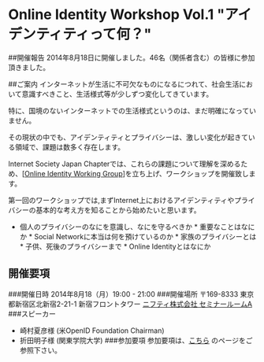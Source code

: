 # Online Identity Workshop Vol.1 "アイデンティティって何？"
##開催報告
2014年8月18日に開催しました。46名（関係者含む）の皆様に参加頂きました。

##ご案内
インターネットが生活に不可欠なものになるにつれて、社会生活において意識すべきこと、生活様式等が少しずつ変化してきています。

特に、国境のないインターネットでの生活様式というのは、まだ明確になっていません。

その現状の中でも、アイデンティティとプライバシーは、激しい変化が起きている領域で、課題は数多く存在します。

Internet Society Japan Chapterでは、これらの課題について理解を深めるため、[[Online Identity Working Group](OnlineIdentityWG)]を立ち上げ、ワークショップを開催致します。

第一回のワークショップでは,まずInternet上におけるアイデンティティやプライバシーの基本的な考え方を知ることから始めたいと思います。

*  個人のプライバシーのなにを意識し、なにを守るべきか
       *  重要なことはなにか
       *  Social Networkに本当は何を預けているのか
           *  家族のプライバシーとは
           *  子供、死後のプライバシーまで
       *  Online Identityとはなにか


## 開催要項
###開催日時
2014年8月18（月）19:00 - 21:00
###開催場所
〒169-8333 東京都新宿区北新宿2-21-1 新宿フロントタワー [ニフティ株式会社 セミナールームA](http://tech.nifty.co.jp/access/)
###スピーカー
*  崎村夏彦様 (米OpenID Foundation Chairman)
*  折田明子様 (関東学院大学)
###参加要項
参加要項は、[こちら](http://isocjp-oiwg.doorkeeper.jp/events/14127) のページをご参照下さい。